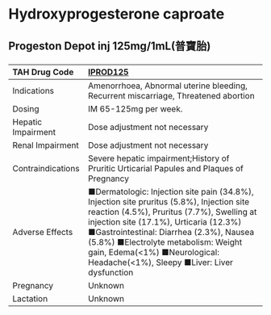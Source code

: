 # Hydroxyprogesterone caproate

## Progeston Depot inj 125mg/1mL(普寶胎)

##### 

| TAH Drug Code      | [IPROD125](https://www.tahsda.org.tw/drugs/hissearch.php?drug_code=IPROD125)                                                                                                                                                                                                                                                                         |
|:-------------------|:-----------------------------------------------------------------------------------------------------------------------------------------------------------------------------------------------------------------------------------------------------------------------------------------------------------------------------------------------------|
| Indications        | Amenorrhoea, Abnormal uterine bleeding, Recurrent miscarriage, Threatened abortion                                                                                                                                                                                                                                                                   |
| Dosing             | IM 65-125mg per week.                                                                                                                                                                                                                                                                                                                                |
| Hepatic Impairment | Dose adjustment not necessary                                                                                                                                                                                                                                                                                                                        |
| Renal Impairment   | Dose adjustment not necessary                                                                                                                                                                                                                                                                                                                        |
| Contraindications  | Severe hepatic impairment;History of Pruritic Urticarial Papules and Plaques of Pregnancy                                                                                                                                                                                                                                                            |
| Adverse Effects    | ■Dermatologic: Injection site pain (34.8%), Injection site pruritus (5.8%), Injection site reaction (4.5%), Pruritus (7.7%), Swelling at injection site (17.1%), Urticaria (12.3%) ■Gastrointestinal: Diarrhea (2.3%), Nausea (5.8%) ■Electrolyte metabolism: Weight gain, Edema(<1%) ■Neurological: Headache(<1%), Sleepy ■Liver: Liver dysfunction |
| Pregnancy          | Unknown                                                                                                                                                                                                                                                                                                                                              |
| Lactation          | Unknown                                                                                                                                                                                                                                                                                                                                              |


